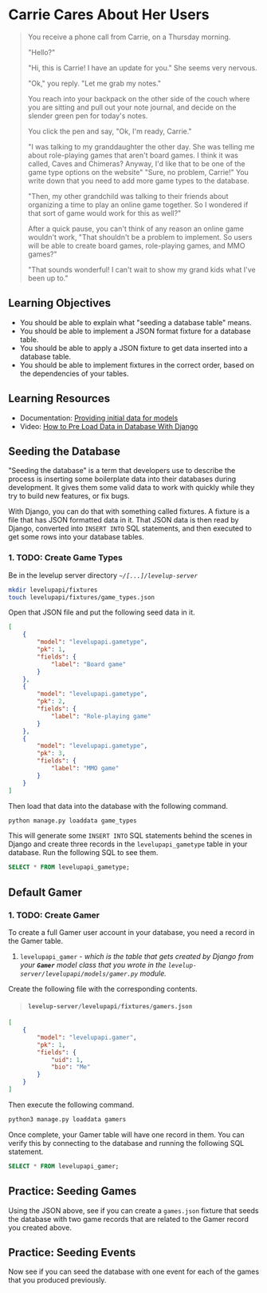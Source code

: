 # Carrie Cares About Her Users

> You receive a phone call from Carrie, on a Thursday morning.
>
> "Hello?"
>
> "Hi, this is Carrie! I have an update for you." She seems very nervous.
>
> "Ok," you reply. "Let me grab my notes."
>
> You reach into your backpack on the other side of the couch where you are sitting and pull out your note journal, and decide on the slender green pen for today's notes.
>
> You click the pen and say, "Ok, I'm ready, Carrie."
>
> "I was talking to my granddaughter the other day. She was telling me about role-playing games that aren't board games. I think it was called, Caves and Chimeras? Anyway, I'd like that to be one of the game type options on the website"
> "Sure, no problem, Carrie!" You write down that you need to add more game types to the database.
>
> "Then, my other grandchild was talking to their friends about organizing a time to play an online game together. So I wondered if that sort of game would work for this as well?"
>
> After a quick pause, you can't think of any reason an online game wouldn't work, "That shouldn't be a problem to implement. So users will be able to create board games, role-playing games, and MMO games?"
>
> "That sounds wonderful! I can't wait to show my grand kids what I've been up to."

## Learning Objectives

* You should be able to explain what "seeding a database table" means.
* You should be able to implement a JSON format fixture for a database table.
* You should be able to apply a JSON fixture to get data inserted into a database table.
* You should be able to implement fixtures in the correct order, based on the dependencies of your tables.

## Learning Resources

* Documentation: [Providing initial data for models](https://docs.djangoproject.com/en/3.1/howto/initial-data/)
* Video: [How to Pre Load Data in Database With Django](https://www.youtube.com/watch?v=1_MROM737FI)

## Seeding the Database

"Seeding the database" is a term that developers use to describe the process is inserting some boilerplate data into their databases during development. It gives them some valid data to work with quickly while they try to build new features, or fix bugs.

With Django, you can do that with something called fixtures. A fixture is a file that has JSON formatted data in it. That JSON data is then read by Django, converted into `INSERT INTO` SQL statements, and then executed to get some rows into your database tables.

### 1. TODO: Create Game Types

Be in the levelup server directory _`~/[...]/levelup-server`_

```bash
mkdir levelupapi/fixtures
touch levelupapi/fixtures/game_types.json
```

Open that JSON file and put the following seed data in it.

```json
[
    {
        "model": "levelupapi.gametype",
        "pk": 1,
        "fields": {
            "label": "Board game"
        }
    },
    {
        "model": "levelupapi.gametype",
        "pk": 2,
        "fields": {
            "label": "Role-playing game"
        }
    },
    {
        "model": "levelupapi.gametype",
        "pk": 3,
        "fields": {
            "label": "MMO game"
        }
    }
]
```

Then load that data into the database with the following command.

```sh
python manage.py loaddata game_types
```

This will generate some `INSERT INTO` SQL statements behind the scenes in Django and create three records in the `levelupapi_gametype` table in your database. Run the following SQL to see them.

```sql
SELECT * FROM levelupapi_gametype;
```

## Default Gamer

### 1. TODO: Create Gamer
To create a full Gamer user account in your database, you need a record in the Gamer table.

1. `levelupapi_gamer` - *which is the table that gets created by Django from your **`Gamer`** model class that you wrote in the `levelup-server/levelupapi/models/gamer.py` module.*

Create the following file with the corresponding contents.

> #### `levelup-server/levelupapi/fixtures/gamers.json`

```json
[
    {
        "model": "levelupapi.gamer",
        "pk": 1,
        "fields": {
            "uid": 1,
            "bio": "Me"
        }
    }
]
```

Then execute the following command.

```sh
python3 manage.py loaddata gamers
```

Once complete, your Gamer table will have one record in them. You can verify this by connecting to the database and running the following SQL statement.

```sql
SELECT * FROM levelupapi_gamer;
```

## Practice: Seeding Games

Using the JSON above, see if you can create a `games.json` fixture that seeds the database with two game records that are related to the Gamer record you created above.

## Practice: Seeding Events

Now see if you can seed the database with one event for each of the games that you produced previously.

